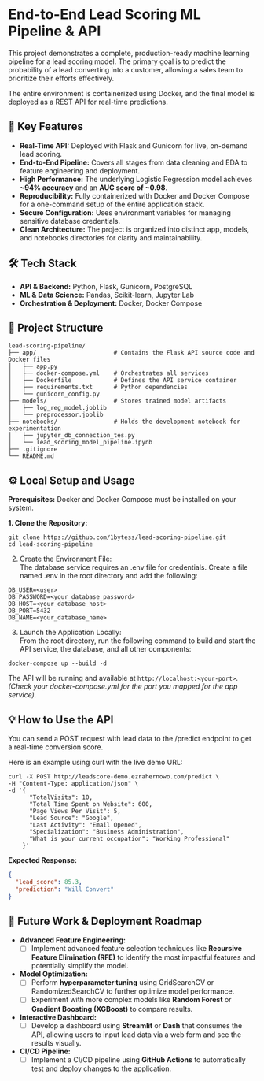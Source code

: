 # **End-to-End Lead Scoring ML Pipeline & API**

This project demonstrates a complete, production-ready machine learning pipeline for a lead scoring model. The primary goal is to predict the probability of a lead converting into a customer, allowing a sales team to prioritize their efforts effectively.

The entire environment is containerized using Docker, and the final model is deployed as a REST API for real-time predictions.

## **🚀 Key Features**

* **Real-Time API:** Deployed with Flask and Gunicorn for live, on-demand lead scoring.  
* **End-to-End Pipeline:** Covers all stages from data cleaning and EDA to feature engineering and deployment.  
* **High Performance:** The underlying Logistic Regression model achieves **~94% accuracy** and an **AUC score of ~0.98**.  
* **Reproducibility:** Fully containerized with Docker and Docker Compose for a one-command setup of the entire application stack.  
* **Secure Configuration:** Uses environment variables for managing sensitive database credentials.  
* **Clean Architecture:** The project is organized into distinct app, models, and notebooks directories for clarity and maintainability.

## **🛠️ Tech Stack**

* **API & Backend:** Python, Flask, Gunicorn, PostgreSQL  
* **ML & Data Science:** Pandas, Scikit-learn, Jupyter Lab  
* **Orchestration & Deployment:** Docker, Docker Compose

## **📂 Project Structure**
```
lead-scoring-pipeline/  
├── app/                      # Contains the Flask API source code and Docker files
│   ├── app.py  
│   ├── docker-compose.yml    # Orchestrates all services  
│   ├── Dockerfile            # Defines the API service container  
│   ├── requirements.txt      # Python dependencies
│   └── gunicorn_config.py  
├── models/                   # Stores trained model artifacts  
│   ├── log_reg_model.joblib  
│   └── preprocessor.joblib  
├── notebooks/                # Holds the development notebook for experimentation  
│   ├── jupyter_db_connection_tes.py
│   └── lead_scoring_model_pipeline.ipynb  
├── .gitignore  
└── README.md  
```

## **⚙️ Local Setup and Usage**

**Prerequisites:** Docker and Docker Compose must be installed on your system.

**1. Clone the Repository:**
```
git clone https://github.com/1bytess/lead-scoring-pipeline.git  
cd lead-scoring-pipeline
```

2. Create the Environment File:  
The database service requires an .env file for credentials. Create a file named .env in the root directory and add the following:  
```
DB_USER=<user>
DB_PASSWORD=<your_database_password>
DB_HOST=<your_database_host> 
DB_PORT=5432  
DB_NAME=<your_database_name>
```

3. Launch the Application Locally:  
From the root directory, run the following command to build and start the API service, the database, and all other components:  
```
docker-compose up --build -d
```
The API will be running and available at `http://localhost:<your-port>`. *(Check your docker-compose.yml for the port you mapped for the app service).*

## **💡 How to Use the API**

You can send a POST request with lead data to the /predict endpoint to get a real-time conversion score.

Here is an example using curl with the live demo URL:
```
curl -X POST http://leadscore-demo.ezrahernowo.com/predict \   
-H "Content-Type: application/json" \ 
-d '{  
      "TotalVisits": 10,  
      "Total Time Spent on Website": 600,  
      "Page Views Per Visit": 5,  
      "Lead Source": "Google",  
      "Last Activity": "Email Opened",  
      "Specialization": "Business Administration",  
      "What is your current occupation": "Working Professional"  
    }'
```

**Expected Response:**
```json
{  
  "lead_score": 85.3,  
  "prediction": "Will Convert"  
}
```

## **🔮 Future Work & Deployment Roadmap**

* **Advanced Feature Engineering:**  
  * [ ] Implement advanced feature selection techniques like **Recursive Feature Elimination (RFE)** to identify the most impactful features and potentially simplify the model.  
* **Model Optimization:**  
  * [ ] Perform **hyperparameter tuning** using GridSearchCV or RandomizedSearchCV to further optimize model performance.  
  * [ ] Experiment with more complex models like **Random Forest** or **Gradient Boosting (XGBoost)** to compare results.  
* **Interactive Dashboard:**  
  * [ ] Develop a dashboard using **Streamlit** or **Dash** that consumes the API, allowing users to input lead data via a web form and see the results visually.  
* **CI/CD Pipeline:**  
  * [ ] Implement a CI/CD pipeline using **GitHub Actions** to automatically test and deploy changes to the application.
